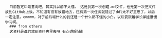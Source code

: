       目前暂定后端意向吧，其实我以前不太懂。 这是我第一次创建.md文件，也是第一次把文件放到GitHub上诶，不知道有没有放错地方，还有第一次任务就错过了ddl太不好意思了，以后一定注意。emmmm，对于前后端什么的我还是一个什么都不懂的小白，以后要跟着学长学姐慢慢学习啊。
      ### from others
      这资料是谁的放到资料夹里去吧 有点碍眼hhh
